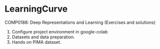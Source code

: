 # LearningCurve

COMP0188: Deep Representations and Learning (Exercises and solutions)

1. Configure project environment in google-colab
2. Datasets and data preparation.
3. Hands on PIMA dataset.



